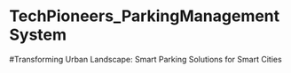 # TechPioneers_ParkingManagementSystem
#Transforming Urban Landscape: Smart Parking Solutions for Smart Cities
